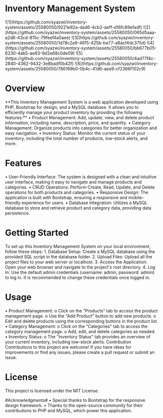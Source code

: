 <h1>Inventory Management System</h1>
![1](https://github.com/syazwi/inventory-system/assets/25580050/9221e92a-dad6-4cb2-aeff-d16fc89efadf)
![2](https://github.com/syazwi/inventory-system/assets/25580050/065d5aaa-a2d6-43cd-815c-79feef4a0aee)
![3](https://github.com/syazwi/inventory-system/assets/25580050/1d78c2a9-46f5-425b-be77-a8acf4dc375d)
![4](https://github.com/syazwi/inventory-system/assets/25580050/bb677b05-6230-4ab5-ae83-9d2e68c0de09)
![5](https://github.com/syazwi/inventory-system/assets/25580050/4ad77f4c-2840-4362-9432-3e8badf0b42f)
![6](https://github.com/syazwi/inventory-system/assets/25580050/786169b0-0b4c-41d6-aea9-cf2366f102c9)

<h1>Overview</h1>
**This Inventory Management System is a web application developed using PHP, Bootstrap for design, and a MySQL database. It allows you to efficiently manage your product inventory by providing the following features:**
•	Product Management: Add, update, view, and delete product information, including name, description, price, and quantity.
•	Category Management: Organize products into categories for better organization and easy navigation.
•	Inventory Status: Monitor the current status of your inventory, including the total number of products, low-stock alerts, and more.


<h1>Features</h1>
•	User-Friendly Interface: The system is designed with a clean and intuitive user interface, making it easy to navigate and manage products and categories.
•	CRUD Operations: Perform Create, Read, Update, and Delete operations for both products and categories.
•	Responsive Design: The application is built with Bootstrap, ensuring a responsive and mobile-friendly experience for users.
•	Database Integration: Utilizes a MySQL database to store and retrieve product and category data, providing data persistence.


<h1>Getting Started</h1>
To set up this Inventory Management System on your local environment, follow these steps:
1.	Database Setup: Create a MySQL database using the provided SQL script in the database folder.
2.	Upload Files: Upload all the project files to your web server or localhost.
3.	Access the Application: Open your web browser and navigate to the project's root directory.
4.	Log In: Use the default admin credentials (username: admin, password: admin) to log in. It is recommended to change these credentials once logged in.

   
<h1>Usage</h1>
•	Product Management:
o	Click on the "Products" tab to access the product management page.
o	Use the "Add Product" button to add new products.
o	Edit and delete products using the corresponding buttons in the product list.
•	Category Management:
o	Click on the "Categories" tab to access the category management page.
o	Add, edit, and delete categories as needed.
•	Inventory Status:
o	The "Inventory Status" tab provides an overview of your current inventory, including low-stock alerts.
Contribution
Contributions to this project are welcome! If you have ideas for improvements or find any issues, please create a pull request or submit an issue.


<h1>License</h1>
This project is licensed under the MIT License.


#Acknowledgments#
•	Special thanks to Bootstrap for the responsive design framework.
•	Thanks to the open-source community for their contributions to PHP and MySQL, which power this application.

